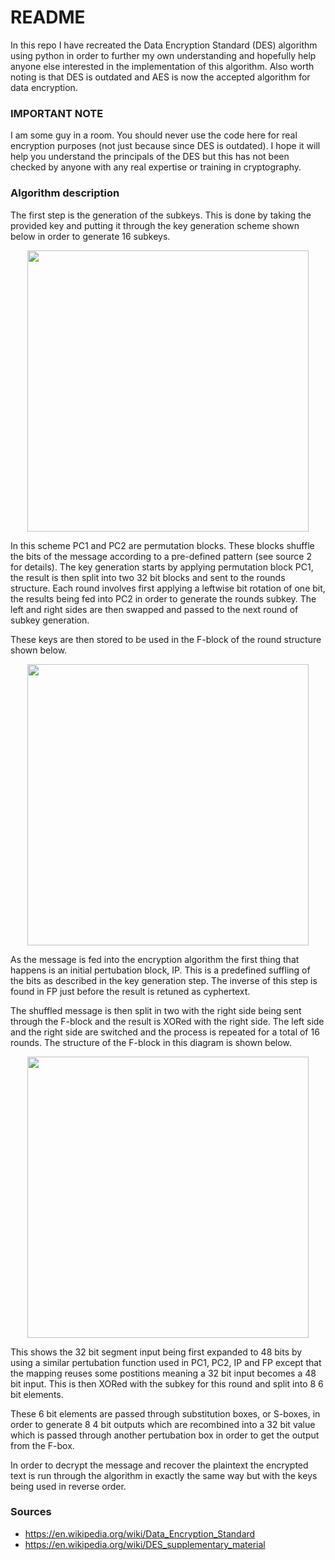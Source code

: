 # README #

In this repo I have recreated the Data Encryption Standard (DES) algorithm using python in order to further my own understanding and hopefully help anyone else interested in the implementation of this algorithm. Also worth noting is that DES is outdated and AES is now the accepted algorithm for data encryption.

### IMPORTANT NOTE ###

I am some guy in a room. You should never use the code here for real encryption purposes (not just because since DES is outdated). I hope it will help you understand the principals of the DES but this has not been checked by anyone with any real expertise or training in cryptography.

### Algorithm description ###

The first step is the generation of the subkeys. This is done by taking the provided key and putting it through the key generation scheme shown below in order to generate 16 subkeys.

<p align="center">
<image src='./key_generation_schedule.png' width="450px;"></image>
</p>

In this scheme PC1 and PC2 are permutation blocks. These blocks shuffle the bits of the message according to a pre-defined pattern (see source 2 for details). The key generation starts by applying permutation block PC1, the result is then split into two 32 bit blocks and sent to the rounds structure. Each round involves first applying a leftwise bit rotation of one bit, the results being fed into PC2 in order to generate the rounds subkey. The left and right sides are then swapped and passed to the next round of subkey generation.

These keys are then stored to be used in the F-block of the round structure shown below. 

<p align="center">
<image src='./round_structure.png' width="450px;"></image>
</p>

As the message is fed into the encryption algorithm the first thing that happens is an initial pertubation block, IP. This is a predefined suffling of the bits as described in the key generation step. The inverse of this step is found in FP just before the result is retuned as cyphertext.

The shuffled message is then split in two with the right side being sent through the F-block and the result is XORed with the right side. The left side and the right side are switched and the process is repeated for a total of 16 rounds. The structure of the F-block in this diagram is shown below.

<p align="center">
<image src='./F_block.png' width="450px;"></image>
</p>

This shows the 32 bit segment input being first expanded to 48 bits by using a similar pertubation function used in PC1, PC2, IP and FP except that the mapping reuses some postitions meaning a 32 bit input becomes a 48 bit input. This is then XORed with the subkey for this round and split into 8 6 bit elements. 

These 6 bit elements are passed through substitution boxes, or S-boxes, in order to generate 8 4 bit outputs which are recombined into a 32 bit value which is passed through another pertubation box in order to get the output from the F-box. 

In order to decrypt the message and recover the plaintext the encrypted text is run through the algorithm in exactly the same way but with the keys being used in reverse order.

### Sources ###

* https://en.wikipedia.org/wiki/Data_Encryption_Standard
* https://en.wikipedia.org/wiki/DES_supplementary_material

